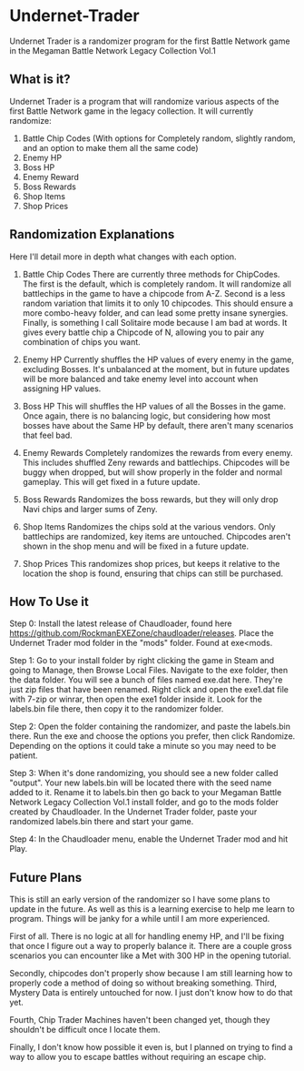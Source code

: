 # Undernet-Trader
Undernet Trader is a randomizer program for the first Battle Network game in the Megaman Battle Network Legacy Collection Vol.1


## What is it?
Undernet Trader is a program that will randomize various aspects of the first Battle Network game in the legacy collection.
It will currently randomize:
1. Battle Chip Codes (With options for Completely random, slightly random, and an option to make them all the same code)
2. Enemy HP
3. Boss HP
4. Enemy Reward
5. Boss Rewards
6. Shop Items
7. Shop Prices


## Randomization Explanations
Here I'll detail more in depth what changes with each option.

1. Battle Chip Codes
There are currently three methods for ChipCodes.
The first is the default, which is completely random. It will randomize all battlechips in the game to have a chipcode from A-Z.
Second is a less random variation that limits it to only 10 chipcodes. This should ensure a more combo-heavy folder, and can lead some pretty insane synergies.
Finally, is something I call Solitaire mode because I am bad at words. It gives every battle chip a Chipcode of N, allowing you to pair any combination of chips you want.

2. Enemy HP
Currently shuffles the HP values of every enemy in the game, excluding Bosses. It's unbalanced at the moment, but in future updates will be more balanced
and take enemy level into account when assigning HP values.

3. Boss HP
This will shuffles the HP values of all the Bosses in the game. Once again, there is no balancing logic, but considering how most bosses have about the Same HP
by default, there aren't many scenarios that feel bad.

4. Enemy Rewards
Completely randomizes the rewards from every enemy. This includes shuffled Zeny rewards and battlechips.
Chipcodes will be buggy when dropped, but will show properly in the folder and normal gameplay. This will get fixed in a future update. 

5. Boss Rewards
Randomizes the boss rewards, but they will only drop Navi chips and larger sums of Zeny.

6. Shop Items
Randomizes the chips sold at the various vendors. Only battlechips are randomized, key items are untouched. 
Chipcodes aren't shown in the shop menu and will be fixed in a future update.

7. Shop Prices
This randomizes shop prices, but keeps it relative to the location the shop is found, ensuring that chips can still be purchased.


## How To Use it
Step 0: Install the latest release of Chaudloader, found here https://github.com/RockmanEXEZone/chaudloader/releases.
Place the Undernet Trader mod folder in the "mods" folder. Found at exe<mods.

Step 1: Go to your install folder by right clicking the game in Steam and going to Manage, then Browse Local Files.
Navigate to the exe folder, then the data folder. You will see a bunch of files named exe.dat here. They're just zip files that have been renamed.
Right click and open the exe1.dat file with 7-zip or winrar, then open the exe1 folder inside it. Look for the labels.bin file there, then copy it to the randomizer folder.

Step 2: Open the folder containing the randomizer, and paste the labels.bin there. Run the exe and choose the options you prefer, then click Randomize.
Depending on the options it could take a minute so you may need to be patient.

Step 3: When it's done randomizing, you should see a new folder called "output". Your new labels.bin will be located there with the seed name added to it.
Rename it to labels.bin then go back to your Megaman Battle Network Legacy Collection Vol.1 install folder, and go to the mods folder created by Chaudloader. In the Undernet Trader folder, paste your randomized labels.bin there and start your game.

Step 4: In the Chaudloader menu, enable the Undernet Trader mod and hit Play.


## Future Plans
This is still an early version of the randomizer so I have some plans to update in the future. As well as this is a learning exercise to help me learn to program. Things will be janky for a while until I am more experienced.

First of all. There is no logic at all for handling enemy HP, and I'll be fixing that once I figure out a way to properly balance it. There are a couple gross scenarios you can encounter like a Met with 300 HP in the opening tutorial.

Secondly, chipcodes don't properly show because I am still learning how to properly code a method of doing so without breaking something.
Third, Mystery Data is entirely untouched for now. I just don't know how to do that yet.

Fourth, Chip Trader Machines haven't been changed yet, though they shouldn't be difficult once I locate them.

Finally, I don't know how possible it even is, but I planned on trying to find a way to allow you to escape battles without requiring an escape chip.
